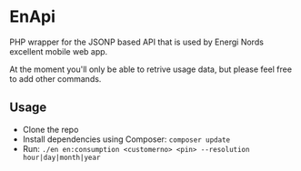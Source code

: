 # EnApi

PHP wrapper for the JSONP based API that is used by Energi Nords excellent mobile web app.

At the moment you'll only be able to retrive usage data, but please feel free to add other commands.

## Usage

- Clone the repo
- Install dependencies using Composer: `composer update`
- Run: `./en en:consumption <customerno> <pin> --resolution hour|day|month|year`